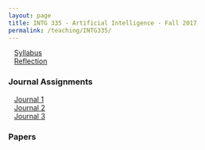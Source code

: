 ```yaml
---
layout: page
title: INTG 335 - Artificial Intelligence - Fall 2017
permalink: /teaching/INTG335/
---
```


&nbsp;&nbsp;&nbsp;[Syllabus](/teaching/INTG335/intg335-syllabus.pdf)  
&nbsp;&nbsp;&nbsp;[Reflection](/teaching/INTG335/intg335-reflection.pdf)  


### Journal Assignments  

&nbsp;&nbsp;&nbsp;[Journal 1](/teaching/INTG335/journals/intg335-journal1.pdf)  
&nbsp;&nbsp;&nbsp;[Journal 2](/teaching/INTG335/journals/intg335-journal2.pdf)  
&nbsp;&nbsp;&nbsp;[Journal 3](/teaching/INTG335/journals/intg335-journal3.pdf)  


### Papers  

